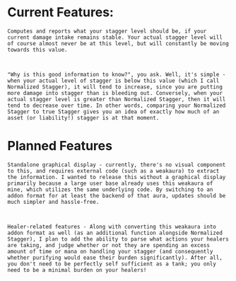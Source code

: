 
# Current Features:

 

 

    Computes and reports what your stagger level should be, if your current damage intake remains stable. Your actual stagger level will of course almost never be at this level, but will constantly be moving towards this value. 

 

    "Why is this good information to know?", you ask. Well, it's simple - when your actual level of stagger is below this value (which I call Normalized Stagger), it will tend to increase, since you are putting more damage into stagger than is bleeding out. Conversely, when your actual stagger level is greater than Normalized Stagger, then it will tend to decrease over time. In other words, comparing your Normalized Stagger to true Stagger gives you an idea of exactly how much of an asset (or liability!) stagger is at that moment.

 

# Planned Features

 

    Standalone graphical display - currently, there's no visual component to this, and requires external code (such as a weakaura) to extract the information. I wanted to release this without a graphical display primarily because a large user base already uses this weakaura of mine, which utilizes the same underlying code. By switching to an addon format for at least the backend of that aura, updates should be much simpler and hassle-free.

 

    Healer-related features - Along with converting this weakaura into addon format as well (as an additional function alongside Normalized Stagger), I plan to add the ability to parse what actions your healers are taking, and judge whether or not they are spending an excess amount of time or mana on handling your stagger (and consequently whether purifying would ease their burden significantly). After all, you don't need to be perfectly self sufficient as a tank; you only need to be a minimal burden on your healers!
